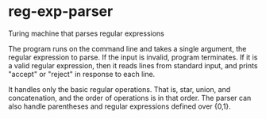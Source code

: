 # reg-exp-parser
Turing machine that parses regular expressions

The program runs on the command line and takes a single argument, the regular expression to parse. 
If the input is invalid, program terminates. If it is a valid regular expression, then it reads lines from standard input, and prints "accept" or "reject" in response to each line.

It handles only the basic regular operations. That is, star, union, and concatenation, and the order of operations is in that order. 
The parser can also handle parentheses and regular expressions defined over {0,1}. 
